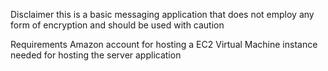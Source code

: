 Disclaimer this is a basic messaging application that does not employ any form of encryption and should be used with caution

Requirements
Amazon account for hosting a EC2 Virtual Machine instance needed for hosting the server application
